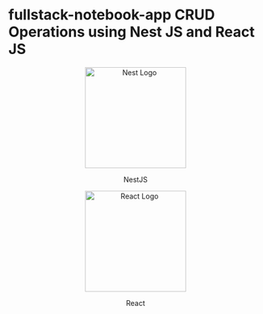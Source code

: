 # fullstack-notebook-app CRUD Operations using Nest JS and React JS

<span>
<div align="center">
  <a href="http://nestjs.com/" target="blank"><img src="https://nestjs.com/img/logo-small.svg" width="200" alt="Nest Logo" /></a>
</div>
<p align="center">NestJS</p>
</span>

<span>
<div align="center">
  <a href="https://react.dev" target="blank"><img src="https://cdn4.iconfinder.com/data/icons/logos-3/600/React.js_logo-1024.png" width="200" alt="React Logo" /></a>
</div>

<p align="center">React</p>

</span>
